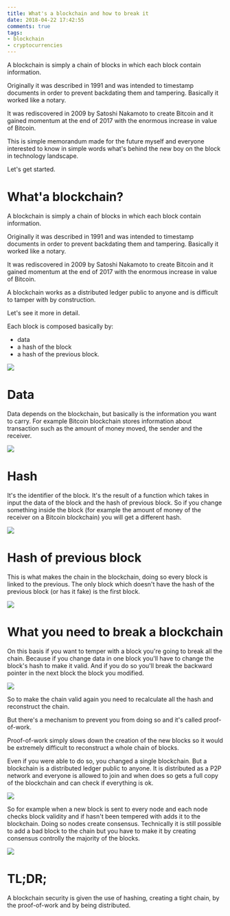 ```yaml
---
title: What's a blockchain and how to break it
date: 2018-04-22 17:42:55
comments: true
tags:
- blockchain
- cryptocurrencies
---
```

A blockchain is simply a chain of blocks in which each block contain information.

Originally it was described in 1991 and was intended to timestamp documents in order to prevent backdating them and tampering. Basically it worked like a notary.

It was rediscovered in 2009 by Satoshi Nakamoto to create Bitcoin and it gained momentum at the end of 2017 with the enormous increase in value of Bitcoin.
<!-- excerpt -->
This is simple memorandum made for the future myself and everyone interested to know in simple words what's behind the new boy on the block in technology landscape.

Let's get started.

# What'a blockchain?

A blockchain is simply a chain of blocks in which each block contain information.

Originally it was described in 1991 and was intended to timestamp documents in order to prevent backdating them and tampering. Basically it worked like a notary.

It was rediscovered in 2009 by Satoshi Nakamoto to create Bitcoin and it gained momentum at the end of 2017 with the enormous increase in value of Bitcoin.

A blockchain works as a distributed ledger public to anyone and is difficult to tamper with by construction.

Let's see it more in detail.

Each block is composed basically by:

* data
* a hash of the block
* a hash of the previous block.

![](Blockchain4.png)

# Data
Data depends on the blockchain, but basically is the information you want to carry. For example Bitcoin blockchain stores information about transaction such as the amount of money moved, the sender and the receiver.
	
![](Blockchain1.png)


# Hash
It's the identifier of the block. It's the result of a function which takes in input the data of the block and the hash of previous block. So if you change something inside the block (for example the amount of money of the receiver on a Bitcoin blockchain) you will get a different hash.

![](Blockchain2.png)

# Hash of previous block
This is what makes the chain in the blockchain, doing so every block is linked to the previous. The only block which doesn't have the hash of the previous block (or has it fake) is the first block.

![](Blockchain3.png)

<!-- image blocks pointing backwards -->

# What you need to break a blockchain

On this basis if you want to temper with a block you're going to break all the chain. Because if you change data in one block you'll have to change the block's hash to make it valid. And if you do so you'll break the backward pointer in the next block the block you modified.

![](Blockchain5.png)

So to make the chain valid again you need to recalculate all the hash and reconstruct the chain.

But there's a mechanism to prevent you from doing so and it's called proof-of-work.

Proof-of-work simply slows down the creation of the new blocks so it would be extremely difficult to reconstruct a whole chain of blocks.

Even if you were able to do so, you changed a single blockchain. But a blockchain is a distributed ledger public to anyone. It is distributed as a P2P network and everyone is allowed to join and when does so gets a full copy of the blockchain and can check if everything is ok.

![](Blockchain6.png)

So for example when a new block is sent to every node and each node checks block validity and if hasn't been tempered with adds it to the blockchain. Doing so nodes create consensus. Technically it is still possible to add a bad block to the chain but you have to make it by creating consensus controlly the majority of the blocks.

![](Blockchain7.png)

# TL;DR;

A blockchain security is given the use of hashing, creating a tight chain, by the proof-of-work and by being distributed.

